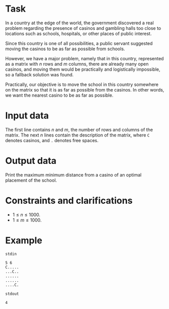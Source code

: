 
# Task

In a country at the edge of the world, the government discovered a real problem regarding the presence of casinos and gambling halls too close to locations such as schools, hospitals, or other places of public interest.

Since this country is one of all possibilities, a public servant suggested moving the casinos to be as far as possible from schools.

However, we have a major problem, namely that in this country, represented as a matrix with $n$ rows and $m$ columns, there are already many open casinos, and moving them would be practically and logistically impossible, so a fallback solution was found.

Practically, our objective is to move the school in this country somewhere on the matrix so that it is as far as possible from the casinos. In other words, we want the nearest casino to be as far as possible.

# Input data

The first line contains $n$ and $m$, the number of rows and columns of the matrix. The next $n$ lines contain the description of the matrix, where `C` denotes casinos, and `.` denotes free spaces.

# Output data

Print the maximum minimum distance from a casino of an optimal placement of the school.

# Constraints and clarifications

* $1 \leq n \leq 1000$.
* $1 \leq m \leq 1000$.

# Example

`stdin`
```
5 6
C.....
...C..
......
......
....C.
```

`stdout`
```
4
```
```
